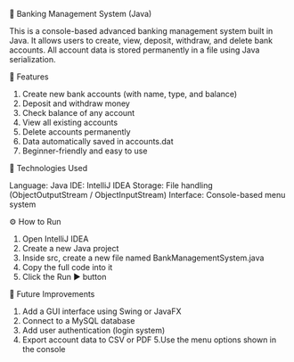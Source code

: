 🏦 Banking Management System (Java)

This is a console-based advanced banking management system built in Java.
It allows users to create, view, deposit, withdraw, and delete bank accounts.
All account data is stored permanently in a file using Java serialization.

🚀 Features

1. Create new bank accounts (with name, type, and balance)
2. Deposit and withdraw money
3. Check balance of any account
4. View all existing accounts
5. Delete accounts permanently
6. Data automatically saved in accounts.dat
7. Beginner-friendly and easy to use


🧠 Technologies Used

Language: Java
IDE: IntelliJ IDEA
Storage: File handling (ObjectOutputStream / ObjectInputStream)
Interface: Console-based menu system


⚙️ How to Run

1. Open IntelliJ IDEA
2. Create a new Java project
3. Inside src, create a new file named BankManagementSystem.java
4. Copy the full code into it
5. Click the Run ▶️ button


📌 Future Improvements

1. Add a GUI interface using Swing or JavaFX
2. Connect to a MySQL database
3. Add user authentication (login system)
4. Export account data to CSV or PDF
5.Use the menu options shown in the console
